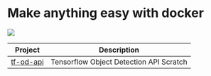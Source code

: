 # Make anything easy with docker
[![](https://img.shields.io/badge/simple-awesome-green.svg)](https://github.com/ancs21/withdocker)

Project | Description
--- | ---
[tf-od-api](https://github.com/ancs21/withdocker/tf-od-api) | Tensorflow Object Detection API Scratch
